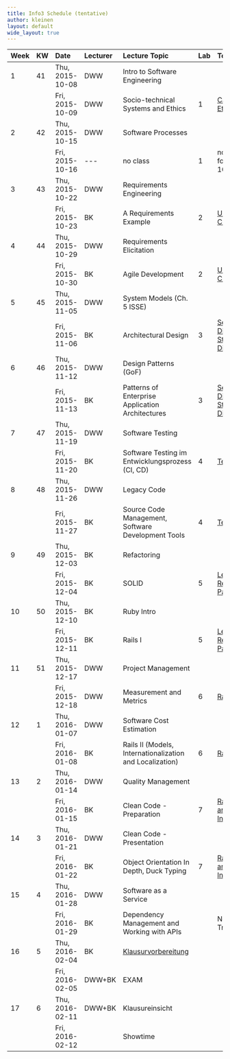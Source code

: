 ```yaml
---
title: Info3 Schedule (tentative)
author: kleinen
layout: default
wide_layout: true
---
```



| Week | KW | Date            | Lecturer | Lecture Topic                                                                    | Lab | Topic |
|:-----|:---|:----------------|:---------|:---------------------------------------------------------------------------------|:----|:-|
| 1    | 41 | Thu, 2015-10-08 | DWW      | Intro to Software Engineering                                                    |     |  |
|      |    | Fri, 2015-10-09 | DWW      | Socio-technical Systems and Ethics                                               | 1   | [Case Studies of Ethical Questions](../labs/lab-01-casestudies) |
| 2    | 42 | Thu, 2015-10-15 | DWW      | Software Processes                                                               |     |  |
|      |    | Fri, 2015-10-16 | ---      | no class                                                                         | 1   | no lab! whole day for all on 2015-10-09 |
| 3    | 43 | Thu, 2015-10-22 | DWW      | Requirements Engineering                                                         |     |  |
|      |    | Fri, 2015-10-23 | BK       | A Requirements Example                                                           | 2   | [Use Cases and Class Diagrams](../labs/lab-02-usecases-class) |
| 4    | 44 | Thu, 2015-10-29 | DWW      | Requirements Elicitation                                                         |     |  |
|      |    | Fri, 2015-10-30 | BK       | Agile Development                                                                | 2   | [Use Cases and Class Diagrams](../labs/lab-02-usecases-class) |
| 5    | 45 | Thu, 2015-11-05 | DWW      | System Models (Ch. 5 ISSE)                                                       |     |  |
|      |    | Fri, 2015-11-06 | BK       | Architectural Design                                                             | 3   | [Sequence Diagrams and State Machine Diagrams](../labs/lab-03-sequence-state) |
| 6    | 46 | Thu, 2015-11-12 | DWW      | Design Patterns (GoF)                                                            |     |  |
|      |    | Fri, 2015-11-13 | BK       | Patterns of Enterprise Application Architectures                                 | 3   | [Sequence Diagrams and State Machine Diagrams](../labs/lab-03-sequence-state) |
| 7    | 47 | Thu, 2015-11-19 | DWW      | Software Testing                                                                 |     |  |
|      |    | Fri, 2015-11-20 | BK       | Software Testing im Entwicklungsprozess (CI, CD)                                 | 4   | [Testing](../labs/lab-04-testing) |
| 8    | 48 | Thu, 2015-11-26 | DWW      | Legacy Code                                                                      |     |  |
|      |    | Fri, 2015-11-27 | BK       | Source Code Management, Software Development Tools                               | 4   | [Testing](../labs/lab-04-testing) |
| 9    | 49 | Thu, 2015-12-03 | BK       | Refactoring                                                                      |     |  |
|      |    | Fri, 2015-12-04 | BK       | SOLID                                                                            | 5   | [Legacy Code - Refactoring to Patterns](../labs/lab-05-legacy) |
| 10   | 50 | Thu, 2015-12-10 | BK       | Ruby Intro                                                                       |     |  |
|      |    | Fri, 2015-12-11 | BK       | Rails I                                                                          | 5   | [Legacy Code - Refactoring to Patterns](../labs/lab-05-legacy) |
| 11   | 51 | Thu, 2015-12-17 | DWW      | Project Management                                                               |     |  |
|      |    | Fri, 2015-12-18 | DWW      | Measurement and Metrics                                                          | 6   | [Rails First Steps](../labs/lab-06-rails-1) |
| 12   | 1  | Thu, 2016-01-07 | DWW      | Software Cost Estimation                                                         |     |  |
|      |    | Fri, 2016-01-08 | BK       | Rails II (Models, Internationalization and Localization)                         | 6   | [Rails First Steps](../labs/lab-06-rails-1) |
| 13   | 2  | Thu, 2016-01-14 | DWW      | Quality Management                                                               |     |  |
|      |    | Fri, 2016-01-15 | BK       | Clean Code - Preparation                                                         | 7   | [Rails Associations and Internationalization](../labs/lab-07-rails-2) |
| 14   | 3  | Thu, 2016-01-21 | DWW      | Clean Code - Presentation                                                        |     |  |
|      |    | Fri, 2016-01-22 | BK       | Object Orientation In Depth, Duck Typing                                         | 7   | [Rails Associations and Internationalization](../labs/lab-07-rails-2) |
| 15   | 4  | Thu, 2016-01-28 | DWW      | Software as a Service                                                            |     |  |
|      |    | Fri, 2016-01-29 | BK       | Dependency Management and Working with APIs                                      |     | No Lab, 11:30 Trial Exam |
| 16   | 5  | Thu, 2016-02-04 | BK       | [Klausurvorbereitung](https://github.com/bkleinen/bkleinen.github.io/wiki/Info3) |     |  |
|      |    | Fri, 2016-02-05 | DWW+BK   | EXAM                                                                             |     |  |
| 17   | 6  | Thu, 2016-02-11 | DWW+BK   | Klausureinsicht                                                                  |     |  |
|      |    | Fri, 2016-02-12 |          | Showtime                                                                         |     |  |
